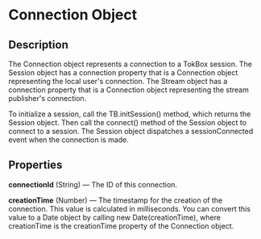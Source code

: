 # Connection Object

## Description

The Connection object represents a connection to a TokBox session. The Session object has a connection property that is a Connection object representing the local user's connection. The Stream object has a connection property that is a Connection object representing the stream publisher's connection.

To initialize a session, call the TB.initSession() method, which returns the Session object. Then call the connect() method of the Session object to connect to a session. The Session object dispatches a sessionConnected event when the connection is made. 

## Properties

**connectionId** (String) — The ID of this connection.

**creationTime** (Number) — The timestamp for the creation of the connection. This value is calculated in milliseconds. You can convert this value to a Date object by calling new Date(creationTime), where creationTime is the creationTime property of the Connection object.



